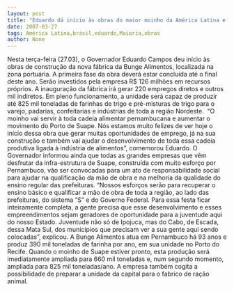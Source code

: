 ```yaml
---
layout: post
title: "Eduardo dá início às obras do maior moinho da América Latina e o mais moderno do Brasil"
date: 2007-03-27
tags: América Latina,brasil,eduardo,Maioria,obras
author: None
---
```

Nesta terça-feira (27.03), o Governador Eduardo Campos deu início às obras de construção da nova fábrica da Bunge Alimentos, localizada na zona portuária. A primeira fase da obra deverá estar concluída até o final deste ano.
Serão investidos pela empresa R$ 126 milhões em recursos próprios. A inauguração da fábrica irá gerar 220 empregos diretos e outros mil indiretos. Em pleno funcionamento, a unidade será capaz de produzir até 825 mil toneladas de farinhas de trigo e pré-misturas de trigo para o varejo, padarias, confeitarias e indústrias de toda a região Nordeste.&nbsp; 
“O moinho vai servir à toda cadeia alimentar pernambucana e aumentar o movimento do Porto de Suape. Nós estamos muito felizes de ver hoje o início dessa obra que gerar muitas oportunidades de emprego, já na sua construção e também vai ajudar o desenvolvimento de toda essa cadeia produtiva ligada à indústria de alimentos”, comemorou Eduardo. 
O Governador informou ainda que todas as grandes empresas que vêm desfrutar da infra-estrutura de Suape, construída com muito esforço por Pernambuco, vão ser convocadas para um ato de responsabilidade social para ajudar na qualificação da mão de obra e na melhoria da qualidade do ensino regular das prefeituras. 
“Nossos esforços serão para recuperar o ensino básico e qualificar a mão de obra de toda a região, ao lado das prefeituras, do sistema “S” e do Governo Federal. Para essa festa ficar inteiramente completa, a gente precisa que esse desenvolvimento e esses empreendimentos sejam geradores de oportunidade para a juventude aqui do nosso Estado. Juventude não só de Ipojuca, mas do Cabo, de Escada, dessa Mata Sul, dos municípios que precisam ver a sua gente aqui sendo colocadas”, explicou.
A Bunge Alimentos atua em Pernambuco há 93 anos e produz 390 mil toneladas de farinha por ano, em sua unidade no Porto do Recife. Quando o moinho de Suape estiver pronto, esta produção será imediatamente ampliada para 660 mil toneladas e, num segundo momento, ampliada para 825 mil toneladas/ano. A empresa também cogita a possibilidade de preparar a unidade da capital para o fabrico de ração animal. 
